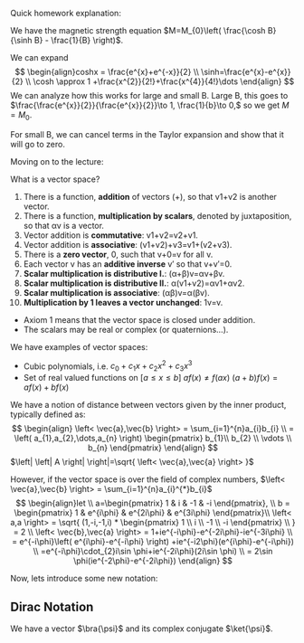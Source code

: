 Quick homework explanation:

We have the magnetic strength equation $M=M_{0}\left( \frac{\cosh B}{\sinh B} - \frac{1}{B} \right)$.

We can expand $$
\begin{align}coshx = 
\frac{e^{x}+e^{-x}}{2} \\
\sinh=\frac{e^{x}-e^{x}}{2} \\
\cosh \approx 1 +\frac{x^{2}}{2!}+\frac{x^{4}}{4!}\dots
\end{align}
$$
We can analyze how this works for large and small B. Large B, this goes to $\frac{\frac{e^{x}}{2}}{\frac{e^{x}}{2}}\to 1, \frac{1}{b}\to 0,$ so we get $M=M_{0}$.

For small B, we can cancel terms in the Taylor expansion and show that it will go to zero.


Moving on to the lecture:

What is a vector space? 
1. There is a function, **addition** of vectors (+), so that v1+v2 is another vector.
2. There is a function, **multiplication by scalars**, denoted by juxtaposition, so that αv is a vector.
3. Vector addition is **commutative**: v1+v2=v2+v1.
4. Vector addition is **associative**: (v1+v2)+v3=v1+(v2+v3).
5. There is a **zero vector**, 0, such that v+0=v for all v.
6. Each vector v has an **additive inverse** v′ so that v+v′=0.
7. **Scalar multiplication is distributive I.**: (α+β)v=αv+βv.
8. **Scalar multiplication is distributive II.**: α(v1+v2)=αv1+αv2.
9. **Scalar multiplication is associative**: (αβ)v=α(βv).
10. **Multiplication by 1 leaves a vector unchanged**: 1v=v.

- Axiom 1 means that the vector space is closed under addition.
- The scalars may be real or complex (or quaternions…).

We have examples of vector spaces:
- Cubic polynomials, i.e. $c_{0}+c_{1}x+c_{2}x^{2}+c_{3}x^{3}$
- Set of real valued functions on $\left[ a \leq x \leq b \right]$
$af(x)\neq f(ax)$
$(a+b)f(x)=af(x)+bf(x)$

We have a notion of distance between vectors given by the inner product, typically defined as:
$$
\begin{align}
\left< \vec{a},\vec{b} \right> = \sum_{i=1}^{n}a_{i}b_{i}  \\
= \left( a_{1},a_{2},\dots,a_{n} \right) \begin{pmatrix}
b_{1}\\ b_{2} \\ \vdots \\ b_{n}
\end{pmatrix}
\end{align}
$$
$\left| \left| A \right| \right|=\sqrt{ \left< \vec{a},\vec{a} \right> }$

However, if the vector space is over the field of complex numbers,
$\left< \vec{a},\vec{b} \right> = \sum_{i=1}^{n}a_{i}^{*}b_{i}$
$$
\begin{align}let \\
a=\begin{pmatrix}
1 & i & -1 & -i
\end{pmatrix},   \\
b = \begin{pmatrix}
1 & e^{i\phi} & e^{2i\phi} & e^{3i\phi}
\end{pmatrix}\\
\left< a,a \right> = \sqrt{ (1,-i,-1,i) * \begin{pmatrix}
1 \\ i \\ -1 \\ -i
\end{pmatrix} \\ }
= 2 \\
\left< \vec{b},\vec{a} \right> = 1+ie^{-i\phi}-e^{-2i\phi}-ie^{-3i\phi} \\
= e^{-i\phi}\left( e^{i\phi}-e^{-i\phi} \right) +ie^{-i2\phi}(e^{i\phi}-e^{-i\phi}) \\
=e^{-i\phi}\cdot_{2}i\sin \phi+ie^{-2i\phi}(2i\sin \phi) \\
= 2\sin \phi(ie^{-2\phi}-e^{-2i\phi})
\end{align}
$$

Now, lets introduce some new notation: 
## Dirac Notation
We have a vector $\bra{\psi}$ and its complex conjugate $\ket{\psi}$.

